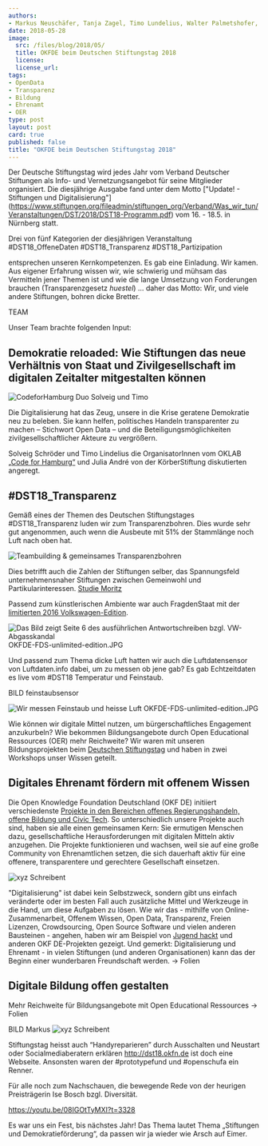 ```yaml
---
authors: 
- Markus Neuschäfer, Tanja Zagel, Timo Lundelius, Walter Palmetshofer,
date: 2018-05-28
image:
  src: /files/blog/2018/05/
  title: OKFDE beim Deutschen Stiftungstag 2018
  license: 
  license_url: 
tags:
- OpenData
- Transparenz
- Bildung
- Ehrenamt
- OER
type: post
layout: post
card: true
published: false
title: "OKFDE beim Deutschen Stiftungstag 2018"
---
```


Der Deutsche Stiftungstag wird jedes Jahr vom Verband Deutscher Stiftungen als Info- und Vernetzungsangebot für seine Mitglieder organisiert. Die diesjährige Ausgabe fand unter dem Motto ["Update! - Stiftungen und Digitalisierung"] (https://www.stiftungen.org/fileadmin/stiftungen_org/Verband/Was_wir_tun/Veranstaltungen/DST/2018/DST18-Programm.pdf) vom 16. - 18.5. in Nürnberg statt. 


Drei von fünf Kategorien der diesjährigen Veranstaltung 
#DST18_OffeneDaten 
#DST18_Transparenz
 	#DST18_Partizipation

entsprechen unseren Kernkompetenzen. Es gab eine Einladung. Wir kamen. 
Aus eigener Erfahrung wissen wir, wie schwierig und mühsam das Vermitteln jener Themen ist und wie die lange Umsetzung von Forderungen brauchen (Transparenzgesetz *huestel*) … daher das Motto: Wir, und viele andere Stiftungen, bohren dicke Bretter.

TEAM

Unser Team brachte folgenden Input:

## Demokratie reloaded: Wie Stiftungen das neue Verhältnis von Staat und Zivilgesellschaft im digitalen Zeitalter mitgestalten können

![CodeforHamburg Duo Solveig und Timo](/files/blog/2018/05/OKFDE-Timo-DST18.jpg "Hamburger")


Die Digitalisierung hat das Zeug, unsere in die Krise geratene Demokratie neu zu beleben. Sie kann helfen, politisches Handeln transparenter zu machen – Stichwort Open Data – und die Beteiligungsmöglichkeiten zivilgesellschaftlicher Akteure zu vergrößern. 

Solveig Schröder und Timo Lindelius die OrganisatorInnen vom OKLAB [„Code for Hamburg“](http://codeforhamburg.org) und Julia André von der KörberStiftung diskutierten angeregt. 



## #DST18_Transparenz

Gemäß eines der Themen des Deutschen Stiftungstages #DST18_Transparenz luden wir zum Transparenzbohren. Dies wurde sehr gut angenommen, auch wenn die Ausbeute mit 51% der Stammlänge noch Luft nach oben hat.

![Teambuilding & gemeinsames Transparenzbohren](/files/blog/2018/05/OKFDE-20180517-closeup.jpg "geht mehr")


Dies betrifft auch die Zahlen der Stiftungen selber, das Spannungsfeld unternehmensnaher Stiftungen zwischen Gemeinwohl und Partikularinteressen. [Studie Moritz](http://docplayer.org/30020429-Unternehmensnahe-stiftungen-im-spannungsfeld-zwischen-gemeinwohl-und-partikularinteressen-eine-exploration-im-bereich-wissenschaft.html)

Passend zum künstlerischen Ambiente war auch FragdenStaat mit der [limitierten 2016 Volkswagen-Edition](http://000000.limited/edition2016). 

![Das Bild zeigt Seite 6 des ausführlichen Antwortschreiben bzgl. VW-Abgasskandal](/files/blog/2018/05/OKFDE-20180517-closeup.jpg "geht mehr")
OKFDE-FDS-unlimited-edition.JPG

Und passend zum Thema dicke Luft hatten wir auch die Luftdatensensor von Luftdaten.info dabei, um zu messen ob jene gab? Es gab Echtzeitdaten es live vom #DST18 Temperatur und Feinstaub.


BILD feinstaubsensor

![Wir messen Feinstaub und heisse Luft](/files/blog/2018/05/2018518-OKFDE-DST18-sensor.jpg "geht mehr")
OKFDE-FDS-unlimited-edition.JPG



Wie können wir digitale Mittel nutzen, um bürgerschaftliches Engagement anzukurbeln? Wie bekommen Bildungsangebote durch Open Educational Ressources (OER) mehr Reichweite? Wir waren mit unseren Bildungsprojekten beim [Deutschen Stiftungstag](https://www.stiftungen.org/verband/was-wir-tun/vernetzungsangebote/deutscher-stiftungstag.html) und haben in zwei Workshops unser Wissen geteilt. 

## Digitales Ehrenamt fördern mit offenem Wissen
Die Open Knowledge Foundation Deutschland (OKF DE) initiiert verschiedenste [Projekte in den Bereichen offenes Regierungshandeln, offene Bildung und Civic Tech](https://okfn.de/projekte/). So unterschiedlich unsere Projekte auch sind, haben sie alle einen gemeinsamen Kern: Sie ermutigen Menschen dazu, gesellschaftliche Herausforderungen mit digitalen Mitteln aktiv anzugehen. Die Projekte funktionieren und wachsen, weil sie auf eine große Community von Ehrenamtlichen setzen, die sich dauerhaft aktiv für eine offenere, transparentere und gerechtere Gesellschaft einsetzen. 


![xyz Schreibent](/files/blog/2018/05/OKFDE-20180518-Tanja-Markus.jpg "geht mehr")



"Digitalisierung" ist dabei kein Selbstzweck, sondern gibt uns einfach veränderte oder im besten Fall auch zusätzliche Mittel und Werkzeuge in die Hand, um diese Aufgaben zu lösen. Wie wir das - mithilfe von Online-Zusammenarbeit, Offenem Wissen, Open Data, Transparenz, Freien Lizenzen, Crowdsourcing, Open Source Software und vielen anderen Bausteinen - angehen, haben wir am Beispiel von [Jugend hackt](https://jugendhackt.org/) und anderen OKF DE-Projekten gezeigt. Und gemerkt: Digitalisierung und Ehrenamt - in vielen Stiftungen (und anderen Organisationen) kann das der Beginn einer wunderbaren Freundschaft werden.
-> Folien

## Digitale Bildung offen gestalten 
Mehr Reichweite für Bildungsangebote mit Open Educational Ressources
-> Folien

BILD Markus
![xyz Schreibent](/files/blog/2018/05/OKFDE-20180518-Markus.jpg "geht mehr")


Stiftungstag heisst auch “Handyreparieren” durch Ausschalten und Neustart oder Socialmediaberatern erklären http://dst18.okfn.de ist doch eine Webseite. Ansonsten waren der #prototypefund und #openschufa ein Renner. 


Für alle noch zum Nachschauen, die bewegende Rede von der heurigen Preisträgerin Ise Bosch bzgl. Diversität.

https://youtu.be/08IGOtTyMXI?t=3328


Es war uns ein Fest, bis nächstes Jahr! 
Das Thema lautet Thema „Stiftungen und Demokratieförderung“, da passen wir ja wieder wie Arsch auf Eimer. 
